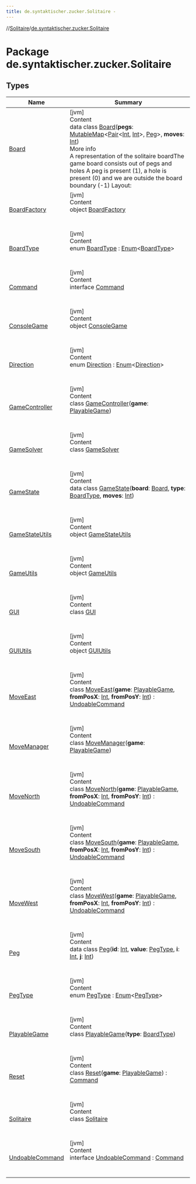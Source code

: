 ```yaml
---
title: de.syntaktischer.zucker.Solitaire -
---
```

//[Solitaire](../index.md)/[de.syntaktischer.zucker.Solitaire](index.md)



# Package de.syntaktischer.zucker.Solitaire  


## Types  
  
|  Name|  Summary| 
|---|---|
| <a name="de.syntaktischer.zucker.Solitaire/Board///PointingToDeclaration/"></a>[Board](-board/index.md)| <a name="de.syntaktischer.zucker.Solitaire/Board///PointingToDeclaration/"></a>[jvm]  <br>Content  <br>data class [Board](-board/index.md)(**pegs**: [MutableMap](https://kotlinlang.org/api/latest/jvm/stdlib/kotlin.collections/-mutable-map/index.html)<[Pair](https://kotlinlang.org/api/latest/jvm/stdlib/kotlin/-pair/index.html)<[Int](https://kotlinlang.org/api/latest/jvm/stdlib/kotlin/-int/index.html), [Int](https://kotlinlang.org/api/latest/jvm/stdlib/kotlin/-int/index.html)>, [Peg](-peg/index.md)>, **moves**: [Int](https://kotlinlang.org/api/latest/jvm/stdlib/kotlin/-int/index.html))  <br>More info  <br>A representation of the solitaire boardThe game board consists out of pegs and holes A peg is present (1), a hole is present (0) and we are outside the board boundary (-1) Layout: |---------------------------------------| | 1 | -1 | -1 | 1 | 1 | 1 | -1 | -1 | -1| |---------------------------------------| |-1 | -1 | -1 | 1 | 1 | 1 | -1 | -1 | -1| |---------------------------------------| |-1 | -1 | -1 | 1 | 1 | 1 | -1 | -1 | -1| |---------------------------------------| | 1 |  1 |  1 | 1 | 1 | 1 |  1 |  1 |  1| |---------------------------------------| | 1 |  1 |  1 | 1 | 0 | 1 |  1 |  1 |  1| |---------------------------------------| | 1 |  1 |  1 | 1 | 1 | 1 |  1 |  1 |  1| |---------------------------------------| |-1 | -1 | -1 | 1 | 1 | 1 | -1 | -1 | -1| |---------------------------------------| |-1 | -1 | -1 | 1 | 1 | 1 | -1 | -1 | -1| |---------------------------------------| |-1 | -1 | -1 | 1 | 1 | 1 | -1 | -1 | -1| |---------------------------------------|  <br><br><br>
| <a name="de.syntaktischer.zucker.Solitaire/BoardFactory///PointingToDeclaration/"></a>[BoardFactory](-board-factory/index.md)| <a name="de.syntaktischer.zucker.Solitaire/BoardFactory///PointingToDeclaration/"></a>[jvm]  <br>Content  <br>object [BoardFactory](-board-factory/index.md)  <br><br><br>
| <a name="de.syntaktischer.zucker.Solitaire/BoardType///PointingToDeclaration/"></a>[BoardType](-board-type/index.md)| <a name="de.syntaktischer.zucker.Solitaire/BoardType///PointingToDeclaration/"></a>[jvm]  <br>Content  <br>enum [BoardType](-board-type/index.md) : [Enum](https://kotlinlang.org/api/latest/jvm/stdlib/kotlin/-enum/index.html)<[BoardType](-board-type/index.md)>   <br><br><br>
| <a name="de.syntaktischer.zucker.Solitaire/Command///PointingToDeclaration/"></a>[Command](-command/index.md)| <a name="de.syntaktischer.zucker.Solitaire/Command///PointingToDeclaration/"></a>[jvm]  <br>Content  <br>interface [Command](-command/index.md)  <br><br><br>
| <a name="de.syntaktischer.zucker.Solitaire/ConsoleGame///PointingToDeclaration/"></a>[ConsoleGame](-console-game/index.md)| <a name="de.syntaktischer.zucker.Solitaire/ConsoleGame///PointingToDeclaration/"></a>[jvm]  <br>Content  <br>object [ConsoleGame](-console-game/index.md)  <br><br><br>
| <a name="de.syntaktischer.zucker.Solitaire/Direction///PointingToDeclaration/"></a>[Direction](-direction/index.md)| <a name="de.syntaktischer.zucker.Solitaire/Direction///PointingToDeclaration/"></a>[jvm]  <br>Content  <br>enum [Direction](-direction/index.md) : [Enum](https://kotlinlang.org/api/latest/jvm/stdlib/kotlin/-enum/index.html)<[Direction](-direction/index.md)>   <br><br><br>
| <a name="de.syntaktischer.zucker.Solitaire/GameController///PointingToDeclaration/"></a>[GameController](-game-controller/index.md)| <a name="de.syntaktischer.zucker.Solitaire/GameController///PointingToDeclaration/"></a>[jvm]  <br>Content  <br>class [GameController](-game-controller/index.md)(**game**: [PlayableGame](-playable-game/index.md))  <br><br><br>
| <a name="de.syntaktischer.zucker.Solitaire/GameSolver///PointingToDeclaration/"></a>[GameSolver](-game-solver/index.md)| <a name="de.syntaktischer.zucker.Solitaire/GameSolver///PointingToDeclaration/"></a>[jvm]  <br>Content  <br>class [GameSolver](-game-solver/index.md)  <br><br><br>
| <a name="de.syntaktischer.zucker.Solitaire/GameState///PointingToDeclaration/"></a>[GameState](-game-state/index.md)| <a name="de.syntaktischer.zucker.Solitaire/GameState///PointingToDeclaration/"></a>[jvm]  <br>Content  <br>data class [GameState](-game-state/index.md)(**board**: [Board](-board/index.md), **type**: [BoardType](-board-type/index.md), **moves**: [Int](https://kotlinlang.org/api/latest/jvm/stdlib/kotlin/-int/index.html))  <br><br><br>
| <a name="de.syntaktischer.zucker.Solitaire/GameStateUtils///PointingToDeclaration/"></a>[GameStateUtils](-game-state-utils/index.md)| <a name="de.syntaktischer.zucker.Solitaire/GameStateUtils///PointingToDeclaration/"></a>[jvm]  <br>Content  <br>object [GameStateUtils](-game-state-utils/index.md)  <br><br><br>
| <a name="de.syntaktischer.zucker.Solitaire/GameUtils///PointingToDeclaration/"></a>[GameUtils](-game-utils/index.md)| <a name="de.syntaktischer.zucker.Solitaire/GameUtils///PointingToDeclaration/"></a>[jvm]  <br>Content  <br>object [GameUtils](-game-utils/index.md)  <br><br><br>
| <a name="de.syntaktischer.zucker.Solitaire/GUI///PointingToDeclaration/"></a>[GUI](-g-u-i/index.md)| <a name="de.syntaktischer.zucker.Solitaire/GUI///PointingToDeclaration/"></a>[jvm]  <br>Content  <br>class [GUI](-g-u-i/index.md)  <br><br><br>
| <a name="de.syntaktischer.zucker.Solitaire/GUIUtils///PointingToDeclaration/"></a>[GUIUtils](-g-u-i-utils/index.md)| <a name="de.syntaktischer.zucker.Solitaire/GUIUtils///PointingToDeclaration/"></a>[jvm]  <br>Content  <br>object [GUIUtils](-g-u-i-utils/index.md)  <br><br><br>
| <a name="de.syntaktischer.zucker.Solitaire/MoveEast///PointingToDeclaration/"></a>[MoveEast](-move-east/index.md)| <a name="de.syntaktischer.zucker.Solitaire/MoveEast///PointingToDeclaration/"></a>[jvm]  <br>Content  <br>class [MoveEast](-move-east/index.md)(**game**: [PlayableGame](-playable-game/index.md), **fromPosX**: [Int](https://kotlinlang.org/api/latest/jvm/stdlib/kotlin/-int/index.html), **fromPosY**: [Int](https://kotlinlang.org/api/latest/jvm/stdlib/kotlin/-int/index.html)) : [UndoableCommand](-undoable-command/index.md)  <br><br><br>
| <a name="de.syntaktischer.zucker.Solitaire/MoveManager///PointingToDeclaration/"></a>[MoveManager](-move-manager/index.md)| <a name="de.syntaktischer.zucker.Solitaire/MoveManager///PointingToDeclaration/"></a>[jvm]  <br>Content  <br>class [MoveManager](-move-manager/index.md)(**game**: [PlayableGame](-playable-game/index.md))  <br><br><br>
| <a name="de.syntaktischer.zucker.Solitaire/MoveNorth///PointingToDeclaration/"></a>[MoveNorth](-move-north/index.md)| <a name="de.syntaktischer.zucker.Solitaire/MoveNorth///PointingToDeclaration/"></a>[jvm]  <br>Content  <br>class [MoveNorth](-move-north/index.md)(**game**: [PlayableGame](-playable-game/index.md), **fromPosX**: [Int](https://kotlinlang.org/api/latest/jvm/stdlib/kotlin/-int/index.html), **fromPosY**: [Int](https://kotlinlang.org/api/latest/jvm/stdlib/kotlin/-int/index.html)) : [UndoableCommand](-undoable-command/index.md)  <br><br><br>
| <a name="de.syntaktischer.zucker.Solitaire/MoveSouth///PointingToDeclaration/"></a>[MoveSouth](-move-south/index.md)| <a name="de.syntaktischer.zucker.Solitaire/MoveSouth///PointingToDeclaration/"></a>[jvm]  <br>Content  <br>class [MoveSouth](-move-south/index.md)(**game**: [PlayableGame](-playable-game/index.md), **fromPosX**: [Int](https://kotlinlang.org/api/latest/jvm/stdlib/kotlin/-int/index.html), **fromPosY**: [Int](https://kotlinlang.org/api/latest/jvm/stdlib/kotlin/-int/index.html)) : [UndoableCommand](-undoable-command/index.md)  <br><br><br>
| <a name="de.syntaktischer.zucker.Solitaire/MoveWest///PointingToDeclaration/"></a>[MoveWest](-move-west/index.md)| <a name="de.syntaktischer.zucker.Solitaire/MoveWest///PointingToDeclaration/"></a>[jvm]  <br>Content  <br>class [MoveWest](-move-west/index.md)(**game**: [PlayableGame](-playable-game/index.md), **fromPosX**: [Int](https://kotlinlang.org/api/latest/jvm/stdlib/kotlin/-int/index.html), **fromPosY**: [Int](https://kotlinlang.org/api/latest/jvm/stdlib/kotlin/-int/index.html)) : [UndoableCommand](-undoable-command/index.md)  <br><br><br>
| <a name="de.syntaktischer.zucker.Solitaire/Peg///PointingToDeclaration/"></a>[Peg](-peg/index.md)| <a name="de.syntaktischer.zucker.Solitaire/Peg///PointingToDeclaration/"></a>[jvm]  <br>Content  <br>data class [Peg](-peg/index.md)(**id**: [Int](https://kotlinlang.org/api/latest/jvm/stdlib/kotlin/-int/index.html), **value**: [PegType](-peg-type/index.md), **i**: [Int](https://kotlinlang.org/api/latest/jvm/stdlib/kotlin/-int/index.html), **j**: [Int](https://kotlinlang.org/api/latest/jvm/stdlib/kotlin/-int/index.html))  <br><br><br>
| <a name="de.syntaktischer.zucker.Solitaire/PegType///PointingToDeclaration/"></a>[PegType](-peg-type/index.md)| <a name="de.syntaktischer.zucker.Solitaire/PegType///PointingToDeclaration/"></a>[jvm]  <br>Content  <br>enum [PegType](-peg-type/index.md) : [Enum](https://kotlinlang.org/api/latest/jvm/stdlib/kotlin/-enum/index.html)<[PegType](-peg-type/index.md)>   <br><br><br>
| <a name="de.syntaktischer.zucker.Solitaire/PlayableGame///PointingToDeclaration/"></a>[PlayableGame](-playable-game/index.md)| <a name="de.syntaktischer.zucker.Solitaire/PlayableGame///PointingToDeclaration/"></a>[jvm]  <br>Content  <br>class [PlayableGame](-playable-game/index.md)(**type**: [BoardType](-board-type/index.md))  <br><br><br>
| <a name="de.syntaktischer.zucker.Solitaire/Reset///PointingToDeclaration/"></a>[Reset](-reset/index.md)| <a name="de.syntaktischer.zucker.Solitaire/Reset///PointingToDeclaration/"></a>[jvm]  <br>Content  <br>class [Reset](-reset/index.md)(**game**: [PlayableGame](-playable-game/index.md)) : [Command](-command/index.md)  <br><br><br>
| <a name="de.syntaktischer.zucker.Solitaire/Solitaire///PointingToDeclaration/"></a>[Solitaire](-solitaire/index.md)| <a name="de.syntaktischer.zucker.Solitaire/Solitaire///PointingToDeclaration/"></a>[jvm]  <br>Content  <br>class [Solitaire](-solitaire/index.md)  <br><br><br>
| <a name="de.syntaktischer.zucker.Solitaire/UndoableCommand///PointingToDeclaration/"></a>[UndoableCommand](-undoable-command/index.md)| <a name="de.syntaktischer.zucker.Solitaire/UndoableCommand///PointingToDeclaration/"></a>[jvm]  <br>Content  <br>interface [UndoableCommand](-undoable-command/index.md) : [Command](-command/index.md)  <br><br><br>

